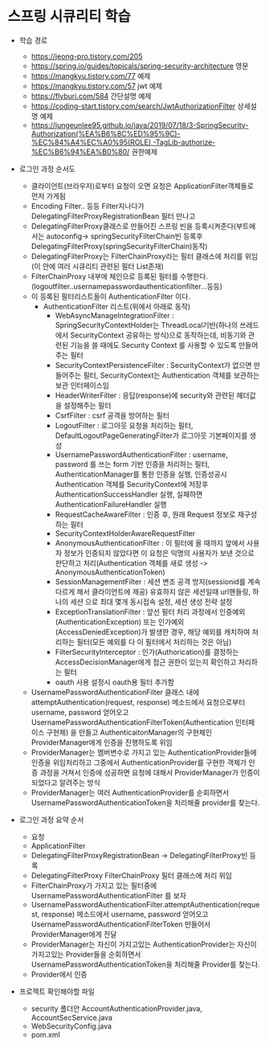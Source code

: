 # 스프링 시큐리티 학습
* 학습 경로
    - https://jeong-pro.tistory.com/205
    - https://spring.io/guides/topicals/spring-security-architecture 영문
    - https://mangkyu.tistory.com/77 예제
    - https://mangkyu.tistory.com/57 jwt 예제
    - https://flyburi.com/584 간단설명 예제
    - https://coding-start.tistory.com/search/JwtAuthorizationFilter 상세설명 예제
    - https://jungeunlee95.github.io/java/2019/07/18/3-SpringSecurity-Authorization(%EA%B6%8C%ED%95%9C)-%EC%84%A4%EC%A0%95(ROLE),-TagLib-authorize-%EC%B6%94%EA%B0%80/ 권한예제

* 로그인 과정 순서도 
    - 클라이언트(브라우저)로부터 요청이 오면 요청은 ApplicationFilter객체들로 먼저 가게됨
    - Encoding Filter.. 등등 Filter지나다가 DelegatingFilterProxyRegistrationBean 필터 만나고 
    - DelegatingFilterProxy클래스로 만들어진 스프링 빈을 등록시켜준다(부트에서는 autoconfig-> springSecurityFilterChain빈 등록후 DelegatingFilterProxy(springSecurityFilterChain)동작)
    - DelegatingFilterProxy는 FilterChainProxy라는 필터 클래스에 처리를 위임(이 안에 여러 시큐리티 관련된 필터 List존재)
    - FilterChainProxy 내부에 체인으로 등록된 필터를 수행한다.(logoutfilter..usernamepasswordauthenticationfilter...등등)
    - 이 등록된 필터리스트들이 AuthenticationFilter 이다.
        - AuthenticationFilter 리스트(위에서 아래로 동작)
            - WebAsyncManageIntegrationFilter : SpringSecurityContextHolder는 ThreadLocal기반(하나의 쓰레드에서 SecurityContext 공유하는 방식)으로 동작하는데, 비동기와 관련된 기능을 쓸 때에도 Security Context 를 사용할 수 있도록 만들어주는 필터
            - SecurityContextPersistenceFilter : SecurityContext가 없으면 만들어주는 필터, SecurityContext는 Authentication 객체를 보관하는 보관 인터페이스임
            - HeaderWriterFilter : 응답(response)에 security와 관련된 헤더값을 설정해주는 필터
            - CsrfFilter : csrf 공격을 방어하는 필터
            - LogoutFilter : 로그아웃 요청을 처리하는 필터, DefaultLogoutPageGeneratingFilter가 로그아웃 기본페이지를 생성
            - UsernamePasswordAuthenticationFilter : username, password 를 쓰는 form 기반 인증을 처리하는 필터, AuthenticationManager를 통한 인증을 실행, 인증성공시 Authentication 객체를 SecurityContext에 저장후 AuthenticationSuccessHandler 실행, 실패하면 AuthenticationFailureHandler 실행
            - RequestCacheAwareFilter : 인증 후, 원래 Request 정보로 재구성하는 필터
            - SecurityContextHolderAwareRequestFilter 
            - AnonymousAuthenticationFilter : 이 필터에 올 때까지 앞에서 사용자 정보가 인증되지 않았다면 이 요청은 익명의 사용자가 보낸 것으로 판단하고 처리(Authentication 객체를 새로 생성 -> AnonymousAuthenticationToken)
            - SessionManagementFilter : 세션 변조 공격 방지(sessionid를 계속 다르게 해서 클라이언트에 제공) 유효하지 않은 세션일때 url핸들링, 하나의 세션 으로 최대 몇개 동시접속 설정, 세션 생성 전략 설정
            - ExceptionTranslationFilter : 앞선 필터 처리 과정에서 인증예외(AuthenticationException) 또는 인가예외(AccessDeniedException)가 발생한 경우, 해당 예외를 캐치하여 처리하는 필터(모든 예외를 다 이 필터에서 처리하는 것은 아님)
            - FilterSecurityInterceptor : 인가(Authorication)를 결정하는 AccessDecisionManager에게 접근 권한이 있는지 확인하고 처리하는 필터 
            - oauth 사용 설정시 oauth용 필터 추가함
    - UsernamePasswordAuthenticationFilter 클래스 내에 attemptAuthentication(request, response) 메소드에서 요청으로부터 username, password 얻어오고 UsernamePasswordAuthenticationFilterToken(Authentication 인터페이스 구현체) 을 만들고 AuthenticaitonManager의 구현체인 ProviderManager에게 인증을 진행하도록 위임
    - ProviderManager는 멤버변수로 가지고 있는 AuthenticationProvider들에 인증을 위임처리하고 그중에서 AuthenticationProvider를 구현한 객체가 인증 과정을 거쳐서 인증에 성공하면 요청에 대해서 ProviderManager가 인증이 되었다고 알려주는 방식
    - ProviderManager는 여러 AuthenticationProvider를 순회하면서 UsernamePasswordAuthenticationToken을 처리해줄 provider를 찾는다.

* 로그인 과정 요약 순서
    - 요청
    - ApplicationFilter
    - DelegatingFilterProxyRegistrationBean -> DelegatingFilterProxy빈 등록
    - DelegatingFilterProxy FilterChainProxy 필터 클래스에 처리 위임
    - FilterChainProxy가 가지고 있는 필터중에 UsernamePasswordAuthenticationFilter 를 보자
    - UsernamePasswordAuthenticationFilter.attemptAuthentication(request, response) 메소드에서 username, password 얻어오고 UsernamePasswordAuthenticationFilterToken 만들어서 ProviderManager에게 전달
    - ProviderManager는 자신이 가지고있는 AuthenticationProvider는 자신이 가지고있는 Provider들을 순회하면서 UsernamePasswordAuthenticationToken을 처리해줄 Provider를 찾는다.
    - Provider에서 인증

* 프로젝트 확인해야할 파일
    - security 폴더안 AccountAuthenticationProvider.java, AccountSecService.java
    - WebSecurityConfig.java
    - pom.xml


